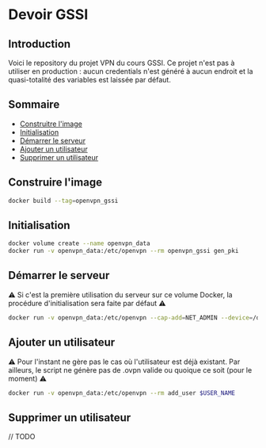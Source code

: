 # Devoir GSSI 

## Introduction

Voici le repository du projet VPN du cours GSSI. Ce projet n'est pas à utiliser en production : aucun credentials n'est généré à aucun endroit et la quasi-totalité des variables est laissée par défaut.

## Sommaire

- [Construitre l'image](#construire-limage)
- [Initialisation](#initialisation)
- [Démarrer le serveur](#d%C3%A9marrer-le-serveur)
- [Ajouter un utilisateur](#ajouter-un-utilisateur)
- [Supprimer un utilisateur](#supprimer-un-utilisateur)

## Construire l'image

```Bash
docker build --tag=openvpn_gssi
```

## Initialisation

```Bash
docker volume create --name openvpn_data
docker run -v openvpn_data:/etc/openvpn --rm openvpn_gssi gen_pki
```

## Démarrer le serveur

:warning: Si c'est la première utilisation du serveur sur ce volume Docker, la procédure d'initialisation sera faite par défaut :warning:

```Bash
docker run -v openvpn_data:/etc/openvpn --cap-add=NET_ADMIN --device=/dev/net/tun -p 1194:1194 -it --rm -d openvpn_gssi
```

## Ajouter un utilisateur

:warning: Pour l'instant ne gère pas le cas où l'utilisateur est déjà existant. Par ailleurs, le script ne génère pas de .ovpn valide ou quoique ce soit (pour le moment) :warning:

```Bash
docker run -v openvpn_data:/etc/openvpn --rm add_user $USER_NAME
```

## Supprimer un utilisateur

// TODO
